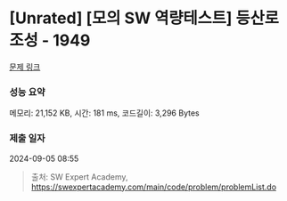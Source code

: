 # [Unrated] [모의 SW 역량테스트] 등산로 조성 - 1949 

[문제 링크](https://swexpertacademy.com/main/code/problem/problemDetail.do?contestProbId=AV5PoOKKAPIDFAUq) 

### 성능 요약

메모리: 21,152 KB, 시간: 181 ms, 코드길이: 3,296 Bytes

### 제출 일자

2024-09-05 08:55



> 출처: SW Expert Academy, https://swexpertacademy.com/main/code/problem/problemList.do